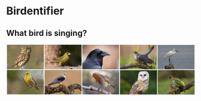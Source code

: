 # Birdentifier

## What bird is singing?

<p align="center"><img  src="https://raw.githubusercontent.com/Masdevallia/what-bird-is-singing/master/images/photosall.png" width="850"></p

